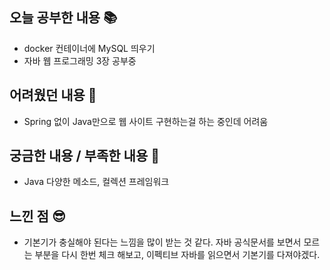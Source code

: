## 오늘 공부한 내용 📚
- docker 컨테이너에 MySQL 띄우기
- 자바 웹 프로그래밍 3장 공부중



## 어려웠던 내용 🫨
- Spring 없이 Java만으로 웹 사이트 구현하는걸 하는 중인데 어려움



## 궁금한 내용 / 부족한 내용 🧐
- Java 다양한 메소드, 컬렉션 프레임워크

## 느낀 점 😎
- 기본기가 충실해야 된다는 느낌을 많이 받는 것 같다. 자바 공식문서를 보면서 모르는 부분을 다시 한번 체크 해보고, 이펙티브 자바를 읽으면서 기본기를 다져야겠다.